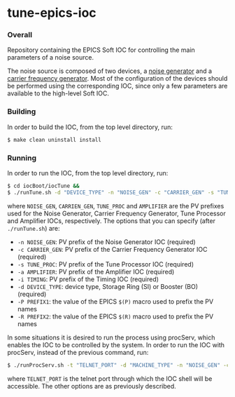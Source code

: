 # tune-epics-ioc

### Overall

Repository containing the EPICS Soft IOC for controlling the main
parameters of a noise source.

The noise source is composed of two devices, a
[noise generator](https://github.com/lnls-dig/agilent33521a-epics-ioc)
and a [carrier frequency generator](https://github.com/lnls-dig/valon5009-epics-ioc).
Most of the configuration of the devices should be performed
using the corresponding IOC, since only a few parameters are
available to the high-level Soft IOC.

### Building

In order to build the IOC, from the top level directory, run:

```sh
$ make clean uninstall install
```
### Running

In order to run the IOC, from the top level directory, run:

```sh
$ cd iocBoot/iocTune &&
$ ./runTune.sh -d "DEVICE_TYPE" -n "NOISE_GEN" -c "CARRIER_GEN" -s "TUNE_PROC" -a "AMPLIFIER" -i "TIMING" -P "PREFIX_AREA" -R "PREFIX_DEV"
```

where `NOISE_GEN`, `CARRIEN_GEN`, `TUNE_PROC` and `AMPLIFIER`
are the PV prefixes used for the Noise Generator, Carrier
Frequency Generator, Tune Processor and Amplifier IOCs, respectively.
The options that you can specify (after `./runTune.sh`) are:

- `-n NOISE_GEN`: PV prefix of the Noise Generator IOC (required)
- `-c CARRIER_GEN`: PV prefix of the Carrier Frequency Generator IOC (required)
- `-s TUNE_PROC`: PV prefix of the Tune Processor IOC (required)
- `-a AMPLIFIER`: PV prefix of the Amplifier IOC (required)
- `-i TIMING`: PV prefix of the Timing IOC (required)
- `-d DEVICE_TYPE`: device type, Storage Ring (SI) or Booster (BO) (required)
- `-P PREFIX1`: the value of the EPICS `$(P)` macro used to prefix the PV names
- `-R PREFIX2`: the value of the EPICS `$(R)` macro used to prefix the PV names

In some situations it is desired to run the process using procServ,
which enables the IOC to be controlled by the system. In order to
run the IOC with procServ, instead of the previous command, run:

```sh
$ ./runProcServ.sh -t "TELNET_PORT" -d "MACHINE_TYPE" -n "NOISE_GEN" -c "CARRIER_GEN" -s "TUNE_PROC" -a "AMPLIFIER" -i "TIMING" -P "PREFIX1" -R "PREFIX2"
```

where `TELNET_PORT` is the telnet port through which the IOC shell
will be accessible. The other options are as previously described.

